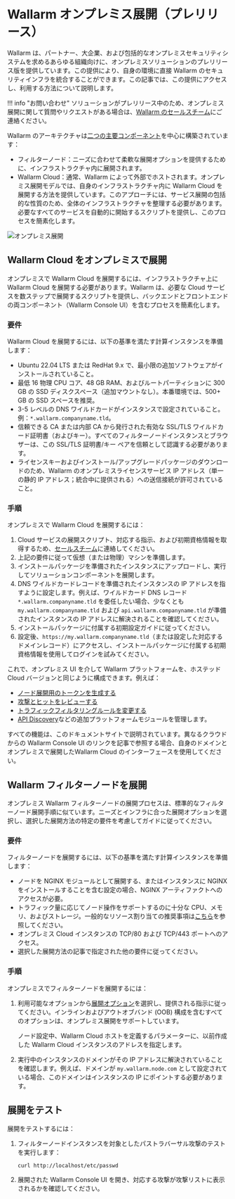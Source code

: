 # Wallarm オンプレミス展開（プレリリース）

Wallarm は、パートナー、大企業、および包括的なオンプレミスセキュリティシステムを求めるあらゆる組織向けに、オンプレミスソリューションのプレリリース版を提供しています。この提供により、自身の環境に直接 Wallarm のセキュリティインフラを統合することができます。この記事では、この提供にアクセスし、利用する方法について説明します。

!!! info "お問い合わせ"
    ソリューションがプレリリース中のため、オンプレミス展開に関して質問やリクエストがある場合は、[Wallarm のセールスチーム](mailto:sales@wallarm.com)にご連絡ください。

Wallarm のアーキテクチャは[二つの主要コンポーネント](../about-wallarm/overview.md#how-wallarm-works)を中心に構築されています：

* フィルターノード：ニーズに合わせて柔軟な展開オプションを提供するために、インフラストラクチャ内に展開されます。
* Wallarm Cloud：通常、Wallarm によって外部でホストされます。オンプレミス展開モデルでは、自身のインフラストラクチャ内に Wallarm Cloud を展開する方法を提供しています。このアプローチには、サービス展開の包括的な性質のため、全体のインフラストラクチャを整理する必要があります。必要なすべてのサービスを自動的に開始するスクリプトを提供し、このプロセスを簡素化します。

![オンプレミス展開](../images/waf-installation/on-premise.png)

## Wallarm Cloud をオンプレミスで展開

オンプレミスで Wallarm Cloud を展開するには、インフラストラクチャ上に Wallarm Cloud を展開する必要があります。Wallarm は、必要な Cloud サービスを数ステップで展開するスクリプトを提供し、バックエンドとフロントエンドの両コンポーネント（Wallarm Console UI）を含むプロセスを簡素化します。

### 要件

Wallarm Cloud を展開するには、以下の基準を満たす計算インスタンスを準備します：

* Ubuntu 22.04 LTS または RedHat 9.x で、最小限の追加ソフトウェアがインストールされていること。
* 最低 16 物理 CPU コア、48 GB RAM、およびルートパーティションに 300 GB の SSD ディスクスペース（追加マウントなし）。本番環境では、500+ GB の SSD スペースを推奨。
* 3-5 レベルの DNS ワイルドカードがインスタンスで設定されていること。例：`*.wallarm.companyname.tld`。
* 信頼できる CA または内部 CA から発行された有効な SSL/TLS ワイルドカード証明書（およびキー）。すべてのフィルターノードインスタンスとブラウザーは、この SSL/TLS 証明書/キー ペアを信頼として認識する必要があります。
* ライセンスキーおよびインストール/アップグレードパッケージのダウンロードのため、Wallarm のオンプレミスライセンスサービス IP アドレス（単一の静的 IP アドレス；統合中に提供される）への送信接続が許可されていること。

### 手順

オンプレミスで Wallarm Cloud を展開するには：

1. Cloud サービスの展開スクリプト、対応する指示、および初期資格情報を取得するため、[セールスチーム](mailto:sales@wallarm.com?subject=Wallarm%20on-premise%20deployment&body=Dear%20Wallarm%20Sales%20Team%2C%0A%0AI%20am%20writing%20to%20express%20my%20interest%20in%20deploying%20the%20Wallarm%20platform%20on-premise.%20Could%20you%20please%20provide%20me%20with%20the%20necessary%20scripts%20for%20deployment%2C%20detailed%20information%20on%20the%20appropriate%20subscription%20plans%2C%20and%20comprehensive%20instructions%3F)に連絡してください。
1. 上記の要件に従って仮想（または物理）マシンを準備します。
1. インストールパッケージを準備されたインスタンスにアップロードし、実行してソリューションコンポーネントを展開します。
1. DNS ワイルドカードレコードを準備されたインスタンスの IP アドレスを指すように設定します。例えば、ワイルドカード DNS レコード `*.wallarm.companyname.tld` を委任したい場合、少なくとも `my.wallarm.companyname.tld` および `api.wallarm.companyname.tld` が準備されたインスタンスの IP アドレスに解決されることを確認してください。
1. インストールパッケージに付属する初期設定ガイドに従ってください。
1. 設定後、`https://my.wallarm.companyname.tld`（または設定した対応するドメインレコード）にアクセスし、インストールパッケージに付属する初期資格情報を使用してログインを試みてください。

これで、オンプレミス UI を介して Wallarm プラットフォームを、ホステッド Cloud バージョンと同じように構成できます。例えば：

* [ノード展開用のトークンを生成する](../user-guides/settings/api-tokens.md)
* [攻撃とヒットをレビューする](../user-guides/events/check-attack.md)
* [トラフィックフィルタリングルールを変更する](../user-guides/rules/rules.md)
* [API Discovery](../api-discovery/overview.md)などの追加プラットフォームモジュールを管理します。

すべての機能は、このドキュメントサイトで説明されています。異なるクラウドからの Wallarm Console UI のリンクを記事で参照する場合、自身のドメインとオンプレミスで展開したWallarm Cloud のインターフェースを使用してください。

## Wallarm フィルターノードを展開

オンプレミス Wallarm フィルターノードの展開プロセスは、標準的なフィルターノード展開手順に似ています。ニーズとインフラに合った展開オプションを選択し、選択した展開方法の特定の要件を考慮してガイドに従ってください。

### 要件

フィルターノードを展開するには、以下の基準を満たす計算インスタンスを準備します：

* ノードを NGINX モジュールとして展開する、またはインスタンスに NGINX をインストールすることを含む設定の場合、NGINX アーティファクトへのアクセスが必要。
* トラフィック量に応じてノード操作をサポートするのに十分な CPU、メモリ、およびストレージ。一般的なリソース割り当ての推奨事項は[こちら](../admin-en/configuration-guides/allocate-resources-for-node.md)を参照してください。
* オンプレミス Cloud インスタンスの TCP/80 および TCP/443 ポートへのアクセス。
* 選択した展開方法の記事で指定された他の要件に従ってください。

### 手順

オンプレミスでフィルターノードを展開するには：

1. 利用可能なオプションから[展開オプション](supported-deployment-options.md)を選択し、提供される指示に従ってください。インラインおよびアウトオブバンド (OOB) 構成を含むすべてのオプションは、オンプレミス展開をサポートしています。

    ノード設定中、Wallarm Cloud ホストを定義するパラメーターに、以前作成した Wallarm Cloud インスタンスのアドレスを指定します。
1. 実行中のインスタンスのドメインがその IP アドレスに解決されていることを確認します。例えば、ドメインが `my.wallarm.node.com` として設定されている場合、このドメインはインスタンスの IP にポイントする必要があります。

## 展開をテスト

展開をテストするには：

1. フィルターノードインスタンスを対象としたパストラバーサル攻撃のテストを実行します：

    ```bash
    curl http://localhost/etc/passwd
    ```
1. 展開された Wallarm Console UI を開き、対応する攻撃が攻撃リストに表示されるかを確認してください。